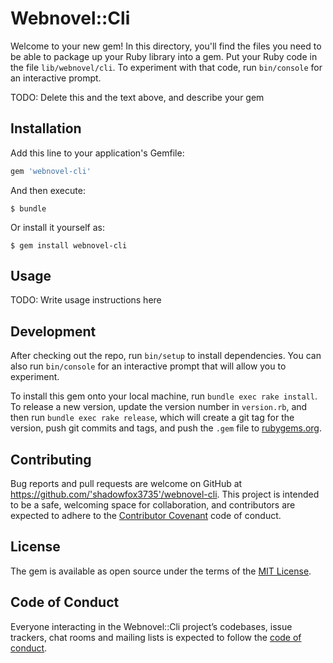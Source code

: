 # Webnovel::Cli

Welcome to your new gem! In this directory, you'll find the files you need to be able to package up your Ruby library into a gem. Put your Ruby code in the file `lib/webnovel/cli`. To experiment with that code, run `bin/console` for an interactive prompt.

TODO: Delete this and the text above, and describe your gem

## Installation

Add this line to your application's Gemfile:

```ruby
gem 'webnovel-cli'
```

And then execute:

    $ bundle

Or install it yourself as:

    $ gem install webnovel-cli

## Usage

TODO: Write usage instructions here

## Development

After checking out the repo, run `bin/setup` to install dependencies. You can also run `bin/console` for an interactive prompt that will allow you to experiment.

To install this gem onto your local machine, run `bundle exec rake install`. To release a new version, update the version number in `version.rb`, and then run `bundle exec rake release`, which will create a git tag for the version, push git commits and tags, and push the `.gem` file to [rubygems.org](https://rubygems.org).

## Contributing

Bug reports and pull requests are welcome on GitHub at https://github.com/'shadowfox3735'/webnovel-cli. This project is intended to be a safe, welcoming space for collaboration, and contributors are expected to adhere to the [Contributor Covenant](http://contributor-covenant.org) code of conduct.

## License

The gem is available as open source under the terms of the [MIT License](https://opensource.org/licenses/MIT).

## Code of Conduct

Everyone interacting in the Webnovel::Cli project’s codebases, issue trackers, chat rooms and mailing lists is expected to follow the [code of conduct](https://github.com/'shadowfox3735'/webnovel-cli/blob/master/CODE_OF_CONDUCT.md).
